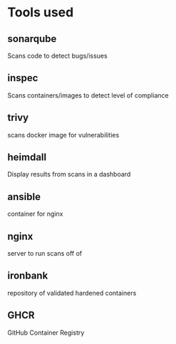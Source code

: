 # Tools used

## sonarqube
Scans code to detect bugs/issues

## inspec
Scans containers/images to detect level of compliance

## trivy
scans docker image for vulnerabilities

## heimdall
Display results from scans in a dashboard

## ansible
container for nginx

## nginx
server to run scans off of

## ironbank
repository of validated hardened containers

## GHCR
GitHub Container Registry
